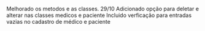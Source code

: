 Melhorado os metodos e as classes. 29/10
Adicionado opção para deletar e alterar nas classes medicos e paciente
Incluido verficação para entradas vazias no cadastro de médico e paciente
